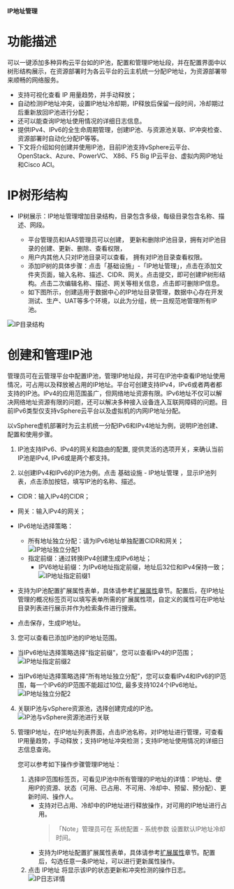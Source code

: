 
**IP地址管理**

# 功能描述

可以一键添加多种异构云平台如的IP池，配置和管理IP地址段，并在配置界面中以树形结构展示，在资源部署时为各云平台的云主机统一分配IP地址，为资源部署带来顺畅的网络服务。

+ 支持可视化查看 IP 用量趋势，并手动释放；
+ 自动检测IP地址冲突，设置IP地址冷却期，IP释放后保留一段时间，冷却期过后重新放回IP池进行分配；
+ 还可以能查询IP地址使用情况的详细日志信息。
+ 提供IPv4、IPv6的全生命周期管理，创建IP池、与资源池关联、IP冲突检查、资源部署时自动化分配IP等等。
+ 下文将介绍如何创建并使用IP池，目前IP池支持vSphere云平台、OpenStack、Azure、PowerVC、 X86、F5 Big IP云平台、虚拟内网IP地址和Cisco ACI。

# IP树形结构

+ IP树展示：IP地址管理增加目录结构，目录包含多级，每级目录包含名称、描述、网段。

    + 平台管理员和IAAS管理员可以创建， 更新和删除IP池目录，拥有对IP池目录的创建、更新、删除、查看权限，
    + 用户内其他人只对IP池目录可以查看， 拥有对IP池目录查看权限。
    + 添加IP树的具体步骤：点击「基础设施」-「IP地址管理」，点击在添加文件夹页面，输入名称、描述、CIDR、网关。点击提交，即可创建IP树形结构。点击二次编辑名称、描述、网关等相关信息，点击即可删除IP信息。
    + 如下图所示，创建适用于数据中心的IP地址目录管理，数据中心存在开发测试、生产、UAT等多个环境，以此为分组，统一且规范地管理所有IP池。

![IP目录结构](../../picture/Admin/IP目录结构.png)

# 创建和管理IP池

管理员可在云管理平台中配置IP池，管理IP地址段，并可在IP池中查看IP地址使用情况，可占用以及释放被占用的IP地址。平台可创建支持IPv4，IPv6或者两者都支持的IP池。IPv4的应用范围虽广，但网络地址资源有限。IPv6地址不仅可以解决网络地址资源有限的问题，还可以解决多种接入设备连入互联网障碍的问题。目前IPv6类型仅支持vSphere云平台以及虚拟机的内网IP地址分配。

以vSphere虚机部署时为云主机统一分配IPv6和IPv4地址为例，说明IP池创建、配置和使用步骤。

1. IP池支持IPv6、IPv4的网关和路由的配置, 提供灵活的选项开关，来确认当前IP池是IPv4, IPv6或是两个都支持。

2. 以创建IPv4和IPv6的IP池为例。点击 基础设施 - IP地址管理 ，显示IP池列表，点击添加按钮，填写IP池的名称、描述。

 + CIDR：输入IPv4的CIDR；
 + 网关：输入IPv4的网关；
 + IPv6地址选择策略：
     + 所有地址独立分配：请为IPv6地址单独配置CIDR和网关；
       ![IP地址独立分配1](../../picture/Admin/IP地址独立分配1.png)
     + 指定前缀：通过转换IPv4创建生成IPv6地址；
         + IPV6地址前缀：为IPv6地址指定前缀，地址后32位和IPv4保持一致；
        ![IP地址指定前缀1](../../picture/Admin/IP地址指定前缀1.png)
 + 支持为IP池配置扩展属性表单，具体请参考[扩展属性](https://cloudchef.github.io/doc/AdminDoc/09系统管理/#扩展属性)章节。配置后，在IP地址管理的概况标签页可以填写表单所需的扩展属性项，自定义的属性可在IP地址目录列表进行展示并作为检索条件进行搜索。

 + 点击保存，生成IP地址。

3. 您可以查看已添加IP池的IP地址范围。
 
 + 当IPv6地址选择策略选择“指定前缀”，您可以查看IPv4的IP范围；
  ![IP地址指定前缀2](../../picture/Admin/IP地址指定前缀2.png)
 
 + 当IPv6地址选择策略选择“所有地址独立分配”，您可以查看IPv4和IPv6的IP范围，每一个IPv6的IP范围不能超过10位, 最多支持1024个IPv6地址。
  ![IP地址独立分配2](../../picture/Admin/IP地址独立分配2.png)
  
4. 关联IP池与vSphere资源池，选择创建完成的IP池。
    ![IP池与vSphere资源池进行关联](../../picture/Admin/IP池与vSphere资源池进行关联.png)

5. 管理IP地址，在IP地址列表界面，点击IP池名称，对IP地址进行管理，可查看IP用量趋势，手动释放；支持IP地址冲突检测；支持IP地址使用情况的详细日志信息查询。

    您可以参考如下操作步骤管理IP地址：

    1. 选择IP范围标签页，可看见IP池中所有管理的IP地址的详情：IP地址、使用IP的资源、状态（可用、已占用、不可用、冷却中、预留、预分配）、更新时间、操作人。
        + 支持对已占用、冷却中的IP地址进行释放操作，对可用的IP地址进行占用。
            >「Note」管理员可在 系统配置 - 系统参数 设置默认IP地址冷却时间。
        + 支持为IP地址配置扩展属性表单，具体请参考[扩展属性](https://cloudchef.github.io/doc/AdminDoc/09系统管理/#扩展属性)章节。配置后，勾选任意一条IP地址，可以进行更新属性操作。
    2. 点击 IP地址 将显示该IP的状态更新和冲突检测的操作日志。
    ![IP日志详情](../../picture/Admin/IP日志详情.png)
    



